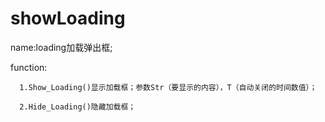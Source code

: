 ﻿# showLoading
 
 
 name:loading加载弹出框;
 
 function:

      1.Show_Loading()显示加载框；参数Str（要显示的内容），T（自动关闭的时间数值）； 

      2.Hide_Loading()隐藏加载框；
